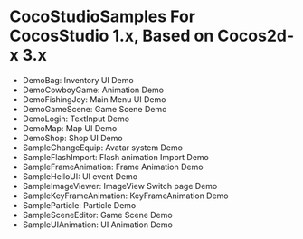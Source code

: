 CocoStudioSamples
For CocosStudio 1.x, Based on Cocos2d-x 3.x
=================

  - DemoBag: Inventory UI Demo
  - DemoCowboyGame: Animation Demo
  - DemoFishingJoy: Main Menu UI Demo
  - DemoGameScene:	Game Scene Demo
  - DemoLogin: TextInput Demo
  - DemoMap: Map UI Demo
  - DemoShop: Shop UI Demo
  - SampleChangeEquip: Avatar system Demo
  - SampleFlashImport: Flash animation Import Demo
  - SampleFrameAnimation: Frame Animation Demo
  - SampleHelloUI: UI event Demo
  - SampleImageViewer: ImageView Switch page Demo
  - SampleKeyFrameAnimation: KeyFrameAnimation Demo
  - SampleParticle: Particle Demo
  - SampleSceneEditor: Game Scene Demo
  - SampleUIAnimation: UI Animation Demo

